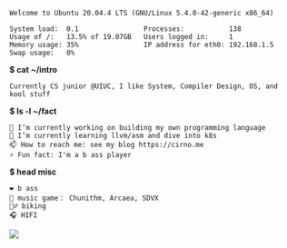 ```
Welcome to Ubuntu 20.04.4 LTS (GNU/Linux 5.4.0-42-generic x86_64)

System load:  0.1                Processes:           138
Usage of /:   13.5% of 19.07GB   Users logged in:     1
Memory usage: 35%                IP address for eth0: 192.168.1.5
Swap usage:   0%
```


**$ cat ~/intro**

```
Currently CS junior @UIUC, I like System, Compiler Design, OS, and kool stuff
```

**$ ls -l ~/fact**

```
🔭 I’m currently working on building my own programming language
🌱 I’m currently learning llvm/asm and dive into k8s
📫 How to reach me: see my blog https://cirno.me
⚡ Fun fact: I'm a b ass player
```

**$ head misc**

```
❤️ b ass
👾 music game： Chunithm, Arcaea, SDVX
🚴‍♂️ biking
🎧 HIFI 
```

![](https://komarev.com/ghpvc/?username=TwinIsland)
